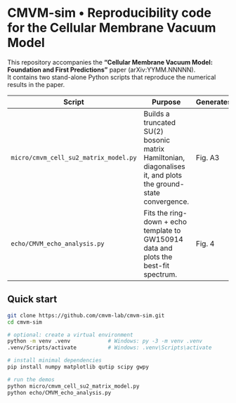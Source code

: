 # CMVM-sim • Reproducibility code for the Cellular Membrane Vacuum Model

This repository accompanies the **“Cellular Membrane Vacuum Model:
Foundation and First Predictions”** paper (arXiv:YYMM.NNNNN).  
It contains two stand-alone Python scripts that reproduce the numerical
results in the paper.

| Script | Purpose | Generates |
|--------|---------|-----------|
| `micro/cmvm_cell_su2_matrix_model.py` | Builds a truncated SU(2) bosonic matrix Hamiltonian, diagonalises it, and plots the ground-state convergence. | Fig. A3 |
| `echo/CMVM_echo_analysis.py` | Fits the ring-down + echo template to GW150914 data and plots the best-fit spectrum. | Fig. 4 |

## Quick start

```bash
git clone https://github.com/cmvm-lab/cmvm-sim.git
cd cmvm-sim

# optional: create a virtual environment
python -m venv .venv            # Windows: py -3 -m venv .venv
.venv/Scripts/activate          # Windows: .venv\Scripts\activate

# install minimal dependencies
pip install numpy matplotlib qutip scipy gwpy

# run the demos
python micro/cmvm_cell_su2_matrix_model.py
python echo/CMVM_echo_analysis.py
